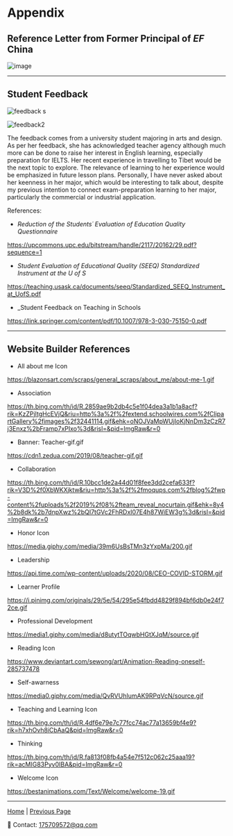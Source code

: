 # Appendix

## Reference Letter from Former Principal of _EF_ China

![image](https://user-images.githubusercontent.com/109213222/182343887-b000dd07-30ee-4c1d-a9a7-949c6c56d136.png)

---

## Student Feedback

![feedback s](https://user-images.githubusercontent.com/109213222/182411599-4a72e632-4a5b-4560-be49-96ab2a90c82c.JPG)

![feedback2](https://user-images.githubusercontent.com/109213222/182411934-e9b1b3aa-e610-4011-939f-04c5d29cddf3.jpg)

The feedback comes from a university student majoring in arts and design. As per her feedback, she has acknowledged teacher agency although much more can be done to raise her interest in English learning, especially preparation for IELTS. Her recent experience in travelling to Tibet would be the next topic to explore. The relevance of learning to her experience would be emphasized in future lesson plans. Personally, I have never asked about her keenness in her major, which would be interesting to talk about, despite my previous intention to connect exam-preparation learning to her major, particularly the commercial or industrial application.

References:

- _Reduction of the Students´ Evaluation of Education Quality Questionnaire_

<https://upcommons.upc.edu/bitstream/handle/2117/20162/29.pdf?sequence=1>

- _Student Evaluation of Educational Quality (SEEQ) Standardized Instrument at the U of S_

<https://teaching.usask.ca/documents/seeq/Standardized_SEEQ_Instrument_at_UofS.pdf>

- _Student Feedback on Teaching in Schools

<https://link.springer.com/content/pdf/10.1007/978-3-030-75150-0.pdf>

---

## Website Builder References

- All about me Icon

<https://blazonsart.com/scraps/general_scraps/about_me/about-me-1.gif>

- Association

<https://th.bing.com/th/id/R.2859ae9b2db4c5e1f04dea3a1b1a8acf?rik=KzZPjItgHcEVjQ&riu=http%3a%2f%2fextend.schoolwires.com%2fClipartGallery%2fimages%2f32441114.gif&ehk=oNOJVaMpWUjIoKjNnDm3zCzR7j3Enxz%2bFramp7xPIxo%3d&risl=&pid=ImgRaw&r=0>

- Banner: Teacher-gif.gif

<https://cdn1.zedua.com/2019/08/teacher-gif.gif>

- Collaboration

<https://th.bing.com/th/id/R.10bcc1de2a44d01f8fee3dd2cefa633f?rik=V3D%2f0XbWKXjktw&riu=http%3a%2f%2fmoqups.com%2fblog%2fwp-content%2fuploads%2f2019%2f08%2fteam_reveal_nocurtain.gif&ehk=8y4%2b8dk%2b7dnpXwz%2bQI7tGVc2FhRDxI07E4h87WiEW3g%3d&risl=&pid=ImgRaw&r=0>

- Honor Icon

<https://media.giphy.com/media/39m6UsBsTMn3zYxpMa/200.gif>

- Leadership

<https://api.time.com/wp-content/uploads/2020/08/CEO-COVID-STORM.gif>

- Learner Profile

<https://i.pinimg.com/originals/29/5e/54/295e54fbdd4829f894bf6db0e24f72ce.gif>

- Professional Development

<https://media1.giphy.com/media/d8utytTOqwbHGtXJqM/source.gif>

- Reading Icon

<https://www.deviantart.com/sewong/art/Animation-Reading-oneself-285737478>

- Self-awarness

<https://media0.giphy.com/media/QvRVUhIumAK9RPqVcN/source.gif>

- Teaching and Learning Icon

<https://th.bing.com/th/id/R.4df6e79e7c77fcc74ac77a13659bf4e9?rik=h7xhOvh8iCbAaQ&pid=ImgRaw&r=0>

- Thinking

<https://th.bing.com/th/id/R.fa813f08fb4a54e7f512c062c25aaa19?rik=acMIG83Pyv0IBA&pid=ImgRaw&r=0>

- Welcome Icon

<https://bestanimations.com/Text/Welcome/welcome-19.gif>

---

 [Home](./README.md) | [Previous Page](./honors.md)

 📧 Contact:
<175709572@qq.com>